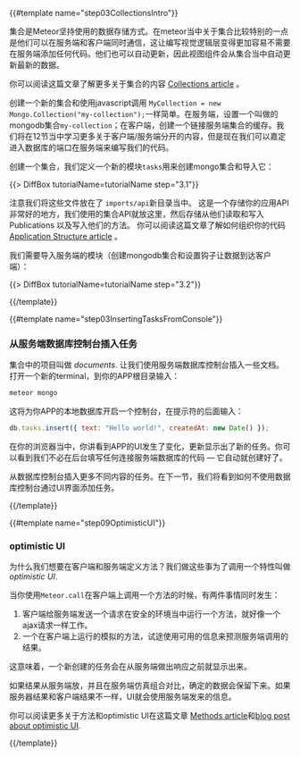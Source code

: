{{#template name="step03CollectionsIntro"}}

集合是Meteor坚持使用的数据存储方式。在meteor当中关于集合比较特别的一点是他们可以在服务端和客户端同时通信，这让编写视觉逻辑层变得更加容易不需要在服务端添加任何代码。他们也可以自动更新，因此视图组件会从集合当中自动更新最新的数据。

你可以阅读这篇文章了解更多关于集合的内容 [Collections article](http://guide.meteor.com/collections.html) 。

创建一个新的集合和使用javascript调用 `MyCollection = new Mongo.Collection("my-collection");`一样简单。在服务端，设置一个叫做的mongodb集合`my-collection`；在客户端，创建一个链接服务端集合的缓存。我们将在12节当中学习更多关于客户端/服务端分开的内容，但是现在我们可以嘉定进入数据库的端口在服务端来编写我们的代码。

创建一个集合，我们定义一个新的模块`tasks`用来创建mongo集合和导入它：

{{> DiffBox tutorialName=tutorialName step="3.1"}}

注意我们将这些文件放在了 `imports/api`新目录当中。 这是一个存储你的应用API非常好的地方，我们使用的集合API就放这里，然后存储从他们读取和写入Publications 以及写入他们的方法。 你可以阅读这篇文章了解如何组织你的代码 [Application Structure article](http://guide.meteor.com/structure.html) 。

我们需要导入服务端的模块（创建mongodb集合和设置钩子让数据到达客户端）：

{{> DiffBox tutorialName=tutorialName step="3.2"}}

{{/template}}

{{#template name="step03InsertingTasksFromConsole"}}

### 从服务端数据库控制台插入任务

集合中的项目叫做 _documents_. 让我们使用服务端数据库控制台插入一些文档。打开一个新的terminal，到你的APP根目录输入：

```bash
meteor mongo
```

这将为你APP的本地数据库开启一个控制台，在提示符的后面输入：

```js
db.tasks.insert({ text: "Hello world!", createdAt: new Date() });
```

在你的浏览器当中，你讲看到APP的UI发生了变化，更新显示出了新的任务。你可以看到我们不必在后台填写任何连接服务端数据库的代码 &mdash; 它自动就创建好了。

从数据库控制台插入更多不同内容的任务。在下一节，我们将看到如何不使用数据库控制台通过UI界面添加任务。

{{/template}}

{{#template name="step09OptimisticUI"}}

### optimistic UI

为什么我们想要在客户端和服务端定义方法？我们做这些事为了调用一个特性叫做  _optimistic UI_.

当你使用`Meteor.call`在客户端上调用一个方法的时候，有两件事情同时发生：

1. 客户端给服务端发送一个请求在安全的环境当中运行一个方法，就好像一个ajax请求一样工作。
2. 一个在客户端上运行的模拟的方法，试途使用可用的信息来预测服务端调用的结果。

这意味着，一个新创建的任务会在从服务端做出响应之前就显示出来。

如果结果从服务端放，并且在服务端仿真组合对比，确定的数据会保留下来。如果服务器结果和客户端结果不一样，UI就会使用服务端发来的信息。


你可以阅读更多关于方法和optimistic UI在这篇文章 [Methods article](http://guide.meteor.com/methods.html)和[blog post about optimistic UI](http://info.meteor.com/blog/optimistic-ui-with-meteor-latency-compensation).

{{/template}}
